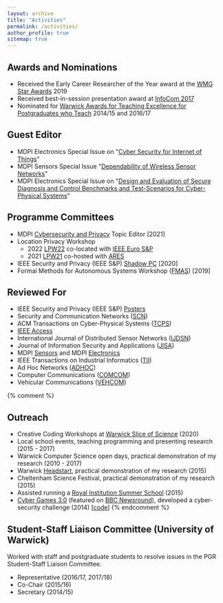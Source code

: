 ```yaml
---
layout: archive
title: "Activities"
permalink: /activities/
author_profile: true
sitemap: true
---
```


## Awards and Nominations

 * Received the Early Career Researcher of the Year award at the [WMG Star Awards](https://warwick.ac.uk/fac/sci/wmg/people/athena_swan/starawards/) 2019
 * Received best-in-session presentation award at [InfoCom 2017](https://infocom2017.ieee-infocom.org/)
 * Nominated for [Warwick Awards for Teaching Excellence for Postgraduates who Teach](https://warwick.ac.uk/services/od/academic-development/wate/watepgrinfo/) 2014/15 and 2016/17

## Guest Editor

 * MDPI Electronics Special Issue on "[Cyber Security for Internet of Things](https://www.mdpi.com/journal/electronics/special_issues/cyber_security_iot)"
 * MDPI Sensors Special Issue "[Dependability of Wireless Sensor Networks](https://www.mdpi.com/journal/sensors/special_issues/Dependability_WSN)"
 * MDPI Electronics Special Issue on "[Design and Evaluation of Secure Diagnosis and Control Benchmarks and Test-Scenarios for Cyber-Physical Systems](https://www.mdpi.com/journal/electronics/special_issues/design_evaluation_cyber-physical)"

## Programme Committees

 * MDPI [Cybersecurity and Privacy](https://www.mdpi.com/journal/jcp) Topic Editor [2021]
 * Location Privacy Workshop
   - 2022 [LPW22](http://security.ucc.ie/lpw22/) co-located with [IEEE Euro S&P](https://www.ieee-security.org/TC/EuroSP2022/index.html)
   - 2021 [LPW21](http://security.ucc.ie/lpw21/) co-hosted with [ARES](https://www.ares-conference.eu/)
 * IEEE Security and Privacy (IEEE S&P) [Shadow PC](https://www.ieee-security.org/TC/SP2020/shadowpc.html) [2020]
 * Formal Methods for Autonomous Systems Workshop ([FMAS](https://fmasworkshop.github.io/FMAS2019/)) [2019]

## Reviewed For

 * IEEE Security and Privacy (IEEE S&P) [Posters](https://www.ieee-security.org/TC/SP2020/cfposters.html)
 * Security and Communication Networks ([SCN](https://onlinelibrary.wiley.com/journal/19390122))
 * ACM Transactions on Cyber-Physical Systems ([TCPS](https://dl.acm.org/journal/tcps))
 * [IEEE Access](https://ieeeaccess.ieee.org/)
 * International Journal of Distributed Sensor Networks ([IJDSN](https://journals.sagepub.com/home/dsn))
 * Journal of Information Security and Applications ([JISA](https://www.journals.elsevier.com/journal-of-information-security-and-applications))
 * MDPI [Sensors](https://www.mdpi.com/journal/sensors) and MDPI [Electronics](https://www.mdpi.com/journal/electronics/)
 * IEEE Transactions on Industrial Informatics ([TII](https://ieeexplore.ieee.org/xpl/RecentIssue.jsp?punumber=9424))
 * Ad Hoc Networks ([ADHOC](https://www.sciencedirect.com/journal/ad-hoc-networks))
 * Computer Communications ([COMCOM](https://www.journals.elsevier.com/computer-communications))
 * Vehicular Communications ([VEHCOM](https://www.journals.elsevier.com/vehicular-communications))

{% comment %}
## Outreach

 * Creative Coding Workshops at [Warwick Slice of Science](https://warwick.ac.uk/newsandevents/pressreleases/warwick_is_slicing/) (2020)
 * Local school events, teaching programming and presenting research (2015 - 2017)
 * Warwick Computer Science open days, practical demonstration of my research (2010 - 2017)
 * Warwick [Headstart](https://warwickcsdmheadstart.wordpress.com/page/4/), practical demonstration of my research (2015)
 * Cheltenham Science Festival, practical demonstration of my research (2015)
 * Assisted running a [Royal Institution Summer School](https://www.rigb.org/whats-on/events-2015/august/summer-school-2015-making-robots-robots) (2015)
 * [Cyber Games 3.0](https://warwick.ac.uk/fac/sci/dcs/news/?newsItem=094d43454aca447a014acf964ec958f5) (featured on [BBC Newsround](https://www.bbc.co.uk/newsround/30780263)), developed a cyber-security challenge (2014) [[code](https://github.com/WarwickDCSiLab/arduino-morse-code)]
{% endcomment %}

## Student-Staff Liaison Committee (University of Warwick)

Worked with staff and postgraduate students to resolve issues in the PGR Student-Staff Liaison Committee.
 * Representative (2016/17, 2017/18)
 * Co-Chair (2015/16)
 * Secretary (2014/15)
